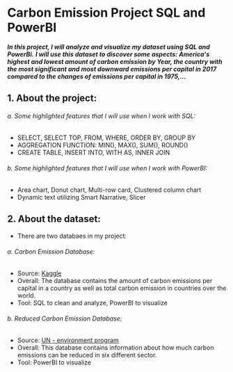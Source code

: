 # Carbon Emission Project SQL and PowerBI
***In this project, I will analyze and visualize my dataset using SQL and PowerBi.***
***I will use this dataset to discover some aspects: America's highest and lowest amount of carbon emission by Year, the country with the most significant and most downward emissions per capital in 2017 compared to the changes of emissions per capital in 1975,...***

## 1. About the project: 
###### a. Some highlighted features that I will use when I work with SQL: 
- SELECT, SELECT TOP, FROM, WHERE, ORDER BY, GROUP BY
- AGGREGATION FUNCTION: MIN(), MAX(), SUM(), ROUND()
- CREATE TABLE, INSERT INTO, WITH AS, INNER JOIN

###### b. Some highlighted features that I will use when I work with PowerBI: 
- Area chart, Donut chart, Multi-row card, Clustered column chart
- Dynamic text utilizing Smart Narrative, Slicer

## 2. About the dataset: 
- There are two databaes in my project: 

###### a. Carbon Emission Database: 
- Source: [Kaggle](https://www.kaggle.com/datasets/vineethakkinapalli/united-nations-environment-data?select=Water+and+Sanitation+Services.csv)
- Overall: The database contains the amount of carbon emissions per capital in a country as well as total carbon emission in countries over the world. 
- Tool: SQL to clean and analyze, PowerBI to visualize

###### b. Reduced Carbon Emission Database: 
- Source: [UN - environment program](https://www.unep.org/interactive/six-sector-solution-climate-change/)
- Overall: This database contains information about how much carbon emissions can be reduced in six different sector. 
- Tool: PowerBI to visualize 



